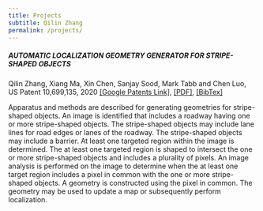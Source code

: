 ```yaml
---
title: Projects
subtitle: Qilin Zhang
permalink: /projects/
---
```


##### AUTOMATIC LOCALIZATION GEOMETRY GENERATOR FOR STRIPE-SHAPED OBJECTS 
Qilin Zhang, Xiang Ma, Xin Chen, Sanjay Sood, Mark Tabb and Chen Luo, US Patent 10,699,135, 2020 [[Google Patents Link]](https://patents.google.com/patent/US10699135B2/en), [[PDF]](https://qilin-zhang.github.io/_pages/pdfs/US10699135.pdf?raw=true), [[BibTex]](https://qilin-zhang.github.io/_pages/bibtexs/zhang2020automatic.txt?raw=true)

Apparatus and methods are described for generating geometries for stripe-shaped objects. An image is identified that includes a roadway having one or more stripe-shaped objects. The stripe-shaped objects may include lane lines for road edges or lanes of the roadway. The stripe-shaped objects may include a barrier. At least one targeted region within the image is determined. The at least one targeted region is shaped to intersect the one or more stripe-shaped objects and includes a plurality of pixels. An image analysis is performed on the image to determine when the at least one target region includes a pixel in common with the one or more stripe-shaped objects. A geometry is constructed using the pixel in common. The geometry may be used to update a map or subsequently perform localization.
